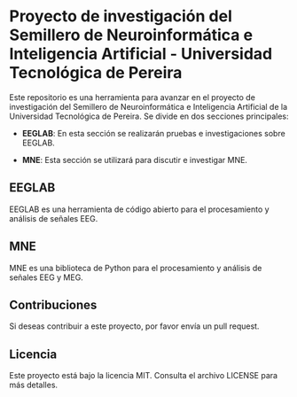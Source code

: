 # Proyecto de investigación del Semillero de Neuroinformática e Inteligencia Artificial - Universidad Tecnológica de Pereira

Este repositorio es una herramienta para avanzar en el proyecto de investigación del Semillero de Neuroinformática e Inteligencia Artificial de la Universidad Tecnológica de Pereira. Se divide en dos secciones principales: 

- **EEGLAB**: En esta sección se realizarán pruebas e investigaciones sobre EEGLAB. 

- **MNE**: Esta sección se utilizará para discutir e investigar MNE. 

## EEGLAB

EEGLAB es una herramienta de código abierto para el procesamiento y análisis de señales EEG. 


## MNE

MNE es una biblioteca de Python para el procesamiento y análisis de señales EEG y MEG.

## Contribuciones

Si deseas contribuir a este proyecto, por favor envía un pull request. 

## Licencia

Este proyecto está bajo la licencia MIT. Consulta el archivo LICENSE para más detalles.
